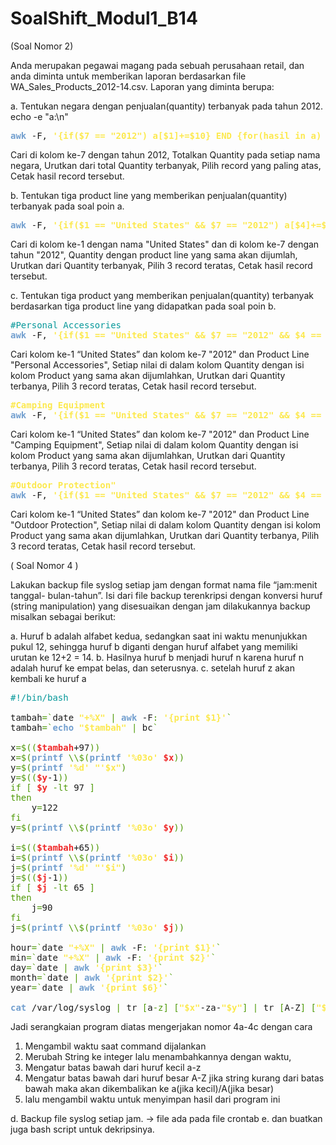 # SoalShift_Modul1_B14


(Soal Nomor 2) 

Anda merupakan pegawai magang pada sebuah perusahaan retail, dan anda diminta
untuk memberikan laporan berdasarkan file WA_Sales_Products_2012-14.csv.
Laporan yang diminta berupa:

  a. Tentukan negara dengan penjualan(quantity) terbanyak pada tahun
    2012.
echo -e  "a:\n"

<pre><font color="#729FCF"><b>awk</b></font> -F, <font color="#FCE94F"><b>&apos;{if($7 == &quot;2012&quot;) a[$1]+=$10} END {for(hasil in a) {print a[hasil],hasil}}&apos;</b></font> WA_Sales_Products_2012-14.csv <font color="#4E9A06">|</font> sort -nr <font color="#4E9A06">|</font><font color="#729FCF"><b>awk</b></font> <font color="#FCE94F"><b>&apos;NR == 1 {print $2,$3}&apos;</b></font></pre>

   Cari di kolom ke-7 dengan tahun 2012, Totalkan Quantity pada setiap nama negara, Urutkan dari total Quantity terbanyak, Pilih record yang paling atas, Cetak hasil record tersebut.


  b. Tentukan tiga product line yang memberikan penjualan(quantity)
  terbanyak pada soal poin a.
<pre><font color="#729FCF"><b>awk</b></font> -F, <font color="#FCE94F"><b>&apos;{if($1 == &quot;United States&quot; &amp;&amp; $7 == &quot;2012&quot;) a[$4]+=$10} END {for(hasil in a) {print a[hasil],hasil}}&apos;</b></font> WA_Sales_Products_2012-14.csv <font color="#4E9A06">|</font> sort -nr <font color="#4E9A06">|</font> <font color="#729FCF"><b>awk</b></font> <font color="#FCE94F"><b>&apos;NR &lt;= 3 {print $2,$3}'</b></font></pre>

   Cari di kolom ke-1 dengan nama "United States" dan di kolom ke-7 dengan tahun "2012", Quantity dengan product line yang sama akan dijumlah, Urutkan dari Quantity terbanyak, Pilih 3 record teratas, Cetak hasil record tersebut.

  c. Tentukan tiga product yang memberikan penjualan(quantity)
terbanyak berdasarkan tiga product line yang didapatkan pada soal
poin b.

  <pre><font color="#06989A">#Personal Accessories</font>
<font color="#729FCF"><b>awk</b></font> -F, <font color="#FCE94F"><b>&apos;{if($1 == &quot;United States&quot; &amp;&amp; $7 == &quot;2012&quot; &amp;&amp; $4 == &quot;Personal Accessories&quot;) a[$6]+=$10} END {for(hasil in a) {print a[hasil],hasil}}&apos;</b></font> WA_Sales_Products_2012-14.csv | sort -nr | awk 'NR <=3 {print $2,$3,$4}'</pre>
  
  Cari kolom ke-1 “United States” dan kolom ke-7 "2012" dan Product Line "Personal Accessories", Setiap nilai di dalam kolom Quantity dengan isi kolom Product yang sama akan dijumlahkan, Urutkan dari Quantity terbanya, Pilih 3 record teratas, Cetak hasil record tersebut.
  
  
  <pre><font color="#FCE94F"><b>#Camping Equipment</b></font>
<font color="#729FCF"><b>awk</b></font> -F, <font color="#FCE94F"><b>&apos;{if($1 == &quot;United States&quot; &amp;&amp; $7 == &quot;2012&quot; &amp;&amp; $4 == &quot;#Camping Equipment&quot;) a[$6]+=$10} END {for(hasil in a) {print a[hasil],hasil}}&apos;</b></font> WA_Sales_Products_2012-14.csv | sort -nr | awk 'NR <= 3 {print $2,$3,$4}'</pre>
  
  Cari kolom ke-1 “United States” dan kolom ke-7 "2012" dan Product Line "Camping Equipment", Setiap nilai di dalam kolom Quantity dengan isi kolom Product yang sama akan dijumlahkan, Urutkan dari Quantity terbanya, Pilih 3 record teratas, Cetak hasil record tersebut.
 
 <pre><font color="#FCE94F"><b>#Outdoor Protection&quot;</b></font> 
<font color="#729FCF"><b>awk</b></font> -F, <font color="#FCE94F"><b>&apos;{if($1 == &quot;United States&quot; &amp;&amp; $7 == &quot;2012&quot; &amp;&amp; $4 == &quot;Outdoor Protection&quot;) a[$6]+=$10} END {for(hasil in a) {print a[hasil],hasil}}&apos;</b></font> WA_Sales_Products_2012-14.csv | sort -nr | awk 'NR <= 3 {print $2,$3,$4}'</pre>
  
  Cari kolom ke-1 “United States” dan kolom ke-7 "2012" dan Product Line "Outdoor Protection", Setiap nilai di dalam kolom Quantity dengan isi kolom Product yang sama akan dijumlahkan, Urutkan dari Quantity terbanya, Pilih 3 record teratas, Cetak hasil record tersebut.
 
 ( Soal Nomor 4 )
  
Lakukan backup file syslog setiap jam dengan format nama file “jam:menit tanggal-
bulan-tahun”. Isi dari file backup terenkripsi dengan konversi huruf (string
manipulation) yang disesuaikan dengan jam dilakukannya backup misalkan sebagai
berikut:

a. Huruf b adalah alfabet kedua, sedangkan saat ini waktu menunjukkan
pukul 12, sehingga huruf b diganti dengan huruf alfabet yang memiliki
urutan ke 12+2 = 14.
b. Hasilnya huruf b menjadi huruf n karena huruf n adalah huruf ke
empat belas, dan seterusnya.
c. setelah huruf z akan kembali ke huruf a 

<pre><font color="#06989A">#!/bin/bash</font>

tambah<font color="#4E9A06">=`</font>date <font color="#FCE94F"><b>&quot;+%X&quot;</b></font> <font color="#4E9A06">|</font> <font color="#729FCF"><b>awk</b></font> -F<font color="#4E9A06">:</font> <font color="#FCE94F"><b>&apos;{print $1}&apos;</b></font><font color="#4E9A06">`</font>
tambah<font color="#4E9A06">=`</font><font color="#729FCF"><b>echo</b></font> <font color="#FCE94F"><b>&quot;$tambah&quot;</b></font> <font color="#4E9A06">|</font> bc<font color="#4E9A06">`</font>

x<font color="#4E9A06">=$((</font><font color="#EF2929"><b>$tambah</b></font>+97<font color="#4E9A06">))</font>
x<font color="#4E9A06">=$(</font><font color="#729FCF"><b>printf</b></font> <font color="#4E9A06">\\$(</font><font color="#729FCF"><b>printf</b></font> <font color="#FCE94F"><b>&apos;%03o&apos;</b></font> <font color="#EF2929"><b>$x</b></font><font color="#4E9A06">))</font>
y<font color="#4E9A06">=$(</font><font color="#729FCF"><b>printf</b></font> <font color="#FCE94F"><b>&apos;%d&apos;</b></font> <font color="#FCE94F"><b>&quot;&apos;$x&quot;</b></font><font color="#4E9A06">)</font>
y<font color="#4E9A06">=$((</font><font color="#EF2929"><b>$y</b></font>-1<font color="#4E9A06">))</font>
<font color="#4E9A06">if</font> <font color="#4E9A06">[</font> <font color="#EF2929"><b>$y</b></font> <font color="#4E9A06">-lt</font> 97 <font color="#4E9A06">]</font>
<font color="#4E9A06">then</font>
    y<font color="#4E9A06">=</font>122
<font color="#4E9A06">fi</font>
y<font color="#4E9A06">=$(</font><font color="#729FCF"><b>printf</b></font> <font color="#4E9A06">\\$(</font><font color="#729FCF"><b>printf</b></font> <font color="#FCE94F"><b>&apos;%03o&apos;</b></font> <font color="#EF2929"><b>$y</b></font><font color="#4E9A06">))</font>

i<font color="#4E9A06">=$((</font><font color="#EF2929"><b>$tambah</b></font>+65<font color="#4E9A06">))</font>
i<font color="#4E9A06">=$(</font><font color="#729FCF"><b>printf</b></font> <font color="#4E9A06">\\$(</font><font color="#729FCF"><b>printf</b></font> <font color="#FCE94F"><b>&apos;%03o&apos;</b></font> <font color="#EF2929"><b>$i</b></font><font color="#4E9A06">))</font>
j<font color="#4E9A06">=$(</font><font color="#729FCF"><b>printf</b></font> <font color="#FCE94F"><b>&apos;%d&apos;</b></font> <font color="#FCE94F"><b>&quot;&apos;$i&quot;</b></font><font color="#4E9A06">)</font>
j<font color="#4E9A06">=$((</font><font color="#EF2929"><b>$j</b></font>-1<font color="#4E9A06">))</font>
<font color="#4E9A06">if</font> <font color="#4E9A06">[</font> <font color="#EF2929"><b>$j</b></font> <font color="#4E9A06">-lt</font> 65 <font color="#4E9A06">]</font>
<font color="#4E9A06">then</font>
    j<font color="#4E9A06">=</font>90
<font color="#4E9A06">fi</font>
j<font color="#4E9A06">=$(</font><font color="#729FCF"><b>printf</b></font> <font color="#4E9A06">\\$(</font><font color="#729FCF"><b>printf</b></font> <font color="#FCE94F"><b>&apos;%03o&apos;</b></font> <font color="#EF2929"><b>$j</b></font><font color="#4E9A06">))</font>

hour<font color="#4E9A06">=`</font>date <font color="#FCE94F"><b>&quot;+%X&quot;</b></font> <font color="#4E9A06">|</font> <font color="#729FCF"><b>awk</b></font> -F<font color="#4E9A06">:</font> <font color="#FCE94F"><b>&apos;{print $1}&apos;</b></font><font color="#4E9A06">`</font>
min<font color="#4E9A06">=`</font>date <font color="#FCE94F"><b>&quot;+%X&quot;</b></font> <font color="#4E9A06">|</font> <font color="#729FCF"><b>awk</b></font> -F<font color="#4E9A06">:</font> <font color="#FCE94F"><b>&apos;{print $2}&apos;</b></font><font color="#4E9A06">`</font>
day<font color="#4E9A06">=`</font>date <font color="#4E9A06">|</font> <font color="#729FCF"><b>awk</b></font> <font color="#FCE94F"><b>&apos;{print $3}&apos;</b></font><font color="#4E9A06">`</font>
month<font color="#4E9A06">=`</font>date <font color="#4E9A06">|</font> <font color="#729FCF"><b>awk</b></font> <font color="#FCE94F"><b>&apos;{print $2}&apos;</b></font><font color="#4E9A06">`</font>
year<font color="#4E9A06">=`</font>date <font color="#4E9A06">|</font> <font color="#729FCF"><b>awk</b></font> <font color="#FCE94F"><b>&apos;{print $6}&apos;</b></font><font color="#4E9A06">`</font>

<font color="#729FCF"><b>cat</b></font> /var/log/syslog <font color="#4E9A06">|</font> tr <font color="#4E9A06">[</font>a<font color="#4E9A06">-z]</font> <font color="#4E9A06">[</font><font color="#FCE94F"><b>&quot;$x&quot;</b></font>-za-<font color="#FCE94F"><b>&quot;$y&quot;</b></font><font color="#4E9A06">]</font> <font color="#4E9A06">|</font> tr <font color="#4E9A06">[</font>A-Z<font color="#4E9A06">]</font> <font color="#4E9A06">[</font><font color="#FCE94F"><b>&quot;$i&quot;</b></font>-ZA-<font color="#FCE94F"><b>&quot;$j&quot;</b></font><font color="#4E9A06">]</font> <font color="#4E9A06">&gt;</font> <font color="#FCE94F"><b>&quot;$hour:$min $day-$month-$year&quot;</b></font>.txt</pre>

Jadi serangkaian program diatas mengerjakan nomor 4a-4c
dengan cara 
1. Mengambil waktu saat command dijalankan
2. Merubah String ke integer lalu menambahkannya dengan waktu,
3. Mengatur batas bawah dari huruf kecil a-z 
4. Mengatur batas bawah dari huruf besar A-Z
jika string kurang dari batas bawah maka akan dikembalikan ke a(jika kecil)/A(jika besar)
5. lalu mengambil waktu untuk menyimpan hasil dari program ini

d. Backup file syslog setiap jam. -> file ada pada file crontab
e. dan buatkan juga bash script untuk dekripsinya.
